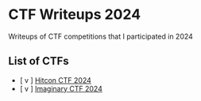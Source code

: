 # CTF Writeups 2024

Writeups of CTF competitions that I participated in 2024

## List of CTFs

- [ v ] [Hitcon CTF 2024](https://ctf2024.hitcon.org/)
- [ v ] [Imaginary CTF 2024](https://2024.imaginaryctf.org/index.html)
